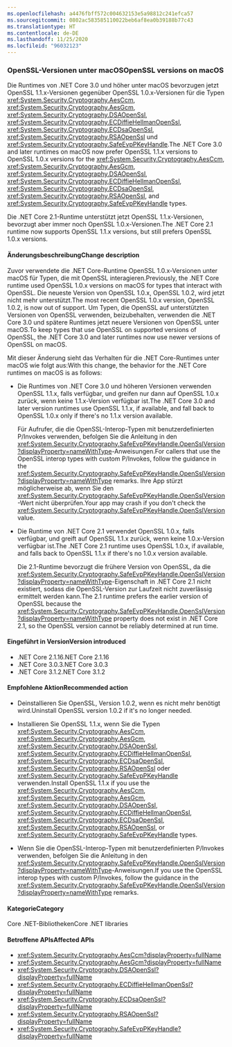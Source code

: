 ```yaml
---
ms.openlocfilehash: a4476fbff572c004632153e5a98812c241efca57
ms.sourcegitcommit: 0802ac583585110022beb6af8ea0b39188b77c43
ms.translationtype: HT
ms.contentlocale: de-DE
ms.lasthandoff: 11/25/2020
ms.locfileid: "96032123"
---
```

### <a name="openssl-versions-on-macos"></a><span data-ttu-id="ae86c-101">OpenSSL-Versionen unter macOS</span><span class="sxs-lookup"><span data-stu-id="ae86c-101">OpenSSL versions on macOS</span></span>

<span data-ttu-id="ae86c-102">Die Runtimes von .NET Core 3.0 und höher unter macOS bevorzugen jetzt OpenSSL 1.1.x-Versionen gegenüber OpenSSL 1.0.x-Versionen für die Typen <xref:System.Security.Cryptography.AesCcm>, <xref:System.Security.Cryptography.AesGcm>, <xref:System.Security.Cryptography.DSAOpenSsl>, <xref:System.Security.Cryptography.ECDiffieHellmanOpenSsl>, <xref:System.Security.Cryptography.ECDsaOpenSsl>, <xref:System.Security.Cryptography.RSAOpenSsl> und <xref:System.Security.Cryptography.SafeEvpPKeyHandle>.</span><span class="sxs-lookup"><span data-stu-id="ae86c-102">The .NET Core 3.0 and later runtimes on macOS now prefer OpenSSL 1.1.x versions to OpenSSL 1.0.x versions for the <xref:System.Security.Cryptography.AesCcm>, <xref:System.Security.Cryptography.AesGcm>, <xref:System.Security.Cryptography.DSAOpenSsl>, <xref:System.Security.Cryptography.ECDiffieHellmanOpenSsl>, <xref:System.Security.Cryptography.ECDsaOpenSsl>, <xref:System.Security.Cryptography.RSAOpenSsl>, and <xref:System.Security.Cryptography.SafeEvpPKeyHandle> types.</span></span>

<span data-ttu-id="ae86c-103">Die .NET Core 2.1-Runtime unterstützt jetzt OpenSSL 1.1.x-Versionen, bevorzugt aber immer noch OpenSSL 1.0.x-Versionen.</span><span class="sxs-lookup"><span data-stu-id="ae86c-103">The .NET Core 2.1 runtime now supports OpenSSL 1.1.x versions, but still prefers OpenSSL 1.0.x versions.</span></span>

#### <a name="change-description"></a><span data-ttu-id="ae86c-104">Änderungsbeschreibung</span><span class="sxs-lookup"><span data-stu-id="ae86c-104">Change description</span></span>

<span data-ttu-id="ae86c-105">Zuvor verwendete die .NET Core-Runtime OpenSSL 1.0.x-Versionen unter macOS für Typen, die mit OpenSSL interagieren.</span><span class="sxs-lookup"><span data-stu-id="ae86c-105">Previously, the .NET Core runtime used OpenSSL 1.0.x versions on macOS for types that interact with OpenSSL.</span></span> <span data-ttu-id="ae86c-106">Die neueste Version von OpenSSL 1.0.x, OpenSSL 1.0.2, wird jetzt nicht mehr unterstützt.</span><span class="sxs-lookup"><span data-stu-id="ae86c-106">The most recent OpenSSL 1.0.x version, OpenSSL 1.0.2, is now out of support.</span></span> <span data-ttu-id="ae86c-107">Um Typen, die OpenSSL auf unterstützten Versionen von OpenSSL verwenden, beizubehalten, verwenden die .NET Core 3.0 und spätere Runtimes jetzt neuere Versionen von OpenSSL unter macOS.</span><span class="sxs-lookup"><span data-stu-id="ae86c-107">To keep types that use OpenSSL on supported versions of OpenSSL, the .NET Core 3.0 and later runtimes now use newer versions of OpenSSL on macOS.</span></span>

<span data-ttu-id="ae86c-108">Mit dieser Änderung sieht das Verhalten für die .NET Core-Runtimes unter macOS wie folgt aus:</span><span class="sxs-lookup"><span data-stu-id="ae86c-108">With this change, the behavior for the .NET Core runtimes on macOS is as follows:</span></span>

- <span data-ttu-id="ae86c-109">Die Runtimes von .NET Core 3.0 und höheren Versionen verwenden OpenSSL 1.1.x, falls verfügbar, und greifen nur dann auf OpenSSL 1.0.x zurück, wenn keine 1.1.x-Version verfügbar ist.</span><span class="sxs-lookup"><span data-stu-id="ae86c-109">The .NET Core 3.0 and later version runtimes use OpenSSL 1.1.x, if available, and fall back to OpenSSL 1.0.x only if there's no 1.1.x version available.</span></span>

  <span data-ttu-id="ae86c-110">Für Aufrufer, die die OpenSSL-Interop-Typen mit benutzerdefinierten P/Invokes verwenden, befolgen Sie die Anleitung in den <xref:System.Security.Cryptography.SafeEvpPKeyHandle.OpenSslVersion?displayProperty=nameWithType>-Anweisungen.</span><span class="sxs-lookup"><span data-stu-id="ae86c-110">For callers that use the OpenSSL interop types with custom P/Invokes, follow the guidance in the <xref:System.Security.Cryptography.SafeEvpPKeyHandle.OpenSslVersion?displayProperty=nameWithType> remarks.</span></span> <span data-ttu-id="ae86c-111">Ihre App stürzt möglicherweise ab, wenn Sie den <xref:System.Security.Cryptography.SafeEvpPKeyHandle.OpenSslVersion>-Wert nicht überprüfen.</span><span class="sxs-lookup"><span data-stu-id="ae86c-111">Your app may crash if you don't check the <xref:System.Security.Cryptography.SafeEvpPKeyHandle.OpenSslVersion> value.</span></span>

- <span data-ttu-id="ae86c-112">Die Runtime von .NET Core 2.1 verwendet OpenSSL 1.0.x, falls verfügbar, und greift auf OpenSSL 1.1.x zurück, wenn keine 1.0.x-Version verfügbar ist.</span><span class="sxs-lookup"><span data-stu-id="ae86c-112">The .NET Core 2.1 runtime uses OpenSSL 1.0.x, if available, and falls back to OpenSSL 1.1.x if there's no 1.0.x version available.</span></span>

  <span data-ttu-id="ae86c-113">Die 2.1-Runtime bevorzugt die frühere Version von OpenSSL, da die <xref:System.Security.Cryptography.SafeEvpPKeyHandle.OpenSslVersion?displayProperty=nameWithType>-Eigenschaft in .NET Core 2.1 nicht existiert, sodass die OpenSSL-Version zur Laufzeit nicht zuverlässig ermittelt werden kann.</span><span class="sxs-lookup"><span data-stu-id="ae86c-113">The 2.1 runtime prefers the earlier version of OpenSSL because the <xref:System.Security.Cryptography.SafeEvpPKeyHandle.OpenSslVersion?displayProperty=nameWithType> property does not exist in .NET Core 2.1, so the OpenSSL version cannot be reliably determined at run time.</span></span>

#### <a name="version-introduced"></a><span data-ttu-id="ae86c-114">Eingeführt in Version</span><span class="sxs-lookup"><span data-stu-id="ae86c-114">Version introduced</span></span>

- <span data-ttu-id="ae86c-115">.NET Core 2.1.16</span><span class="sxs-lookup"><span data-stu-id="ae86c-115">.NET Core 2.1.16</span></span>
- <span data-ttu-id="ae86c-116">.NET Core 3.0.3</span><span class="sxs-lookup"><span data-stu-id="ae86c-116">.NET Core 3.0.3</span></span>
- <span data-ttu-id="ae86c-117">.NET Core 3.1.2</span><span class="sxs-lookup"><span data-stu-id="ae86c-117">.NET Core 3.1.2</span></span>

#### <a name="recommended-action"></a><span data-ttu-id="ae86c-118">Empfohlene Aktion</span><span class="sxs-lookup"><span data-stu-id="ae86c-118">Recommended action</span></span>

- <span data-ttu-id="ae86c-119">Deinstallieren Sie OpenSSL, Version 1.0.2, wenn es nicht mehr benötigt wird.</span><span class="sxs-lookup"><span data-stu-id="ae86c-119">Uninstall OpenSSL version 1.0.2 if it's no longer needed.</span></span>

- <span data-ttu-id="ae86c-120">Installieren Sie OpenSSL 1.1.x, wenn Sie die Typen <xref:System.Security.Cryptography.AesCcm>, <xref:System.Security.Cryptography.AesGcm>, <xref:System.Security.Cryptography.DSAOpenSsl>, <xref:System.Security.Cryptography.ECDiffieHellmanOpenSsl>, <xref:System.Security.Cryptography.ECDsaOpenSsl>, <xref:System.Security.Cryptography.RSAOpenSsl> oder <xref:System.Security.Cryptography.SafeEvpPKeyHandle> verwenden.</span><span class="sxs-lookup"><span data-stu-id="ae86c-120">Install OpenSSL 1.1.x if you use the <xref:System.Security.Cryptography.AesCcm>, <xref:System.Security.Cryptography.AesGcm>, <xref:System.Security.Cryptography.DSAOpenSsl>, <xref:System.Security.Cryptography.ECDiffieHellmanOpenSsl>, <xref:System.Security.Cryptography.ECDsaOpenSsl>, <xref:System.Security.Cryptography.RSAOpenSsl>, or <xref:System.Security.Cryptography.SafeEvpPKeyHandle> types.</span></span>

- <span data-ttu-id="ae86c-121">Wenn Sie die OpenSSL-Interop-Typen mit benutzerdefinierten P/Invokes verwenden, befolgen Sie die Anleitung in den <xref:System.Security.Cryptography.SafeEvpPKeyHandle.OpenSslVersion?displayProperty=nameWithType>-Anweisungen.</span><span class="sxs-lookup"><span data-stu-id="ae86c-121">If you use the OpenSSL interop types with custom P/Invokes, follow the guidance in the <xref:System.Security.Cryptography.SafeEvpPKeyHandle.OpenSslVersion?displayProperty=nameWithType> remarks.</span></span>

#### <a name="category"></a><span data-ttu-id="ae86c-122">Kategorie</span><span class="sxs-lookup"><span data-stu-id="ae86c-122">Category</span></span>

<span data-ttu-id="ae86c-123">Core .NET-Bibliotheken</span><span class="sxs-lookup"><span data-stu-id="ae86c-123">Core .NET libraries</span></span>

#### <a name="affected-apis"></a><span data-ttu-id="ae86c-124">Betroffene APIs</span><span class="sxs-lookup"><span data-stu-id="ae86c-124">Affected APIs</span></span>

- <xref:System.Security.Cryptography.AesCcm?displayProperty=fullName>
- <xref:System.Security.Cryptography.AesGcm?displayProperty=fullName>
- <xref:System.Security.Cryptography.DSAOpenSsl?displayProperty=fullName>
- <xref:System.Security.Cryptography.ECDiffieHellmanOpenSsl?displayProperty=fullName>
- <xref:System.Security.Cryptography.ECDsaOpenSsl?displayProperty=fullName>
- <xref:System.Security.Cryptography.RSAOpenSsl?displayProperty=fullName>
- <xref:System.Security.Cryptography.SafeEvpPKeyHandle?displayProperty=fullName>

<!--

#### Affected APIs

- `T:System.Security.Cryptography.AesCcm``
- `T:System.Security.Cryptography.AesGcm`
- `T:System.Security.Cryptography.DSAOpenSsl`
- `T:System.Security.Cryptography.ECDiffieHellmanOpenSsl`
- `T:System.Security.Cryptography.ECDsaOpenSsl`
- `T:System.Security.Cryptography.RSAOpenSsl`
- `T:System.Security.Cryptography.SafeEvpPKeyHandle`

-->
